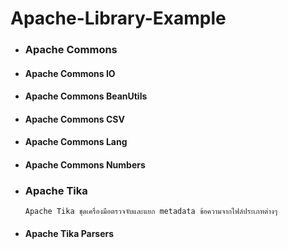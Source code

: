 # Apache-Library-Example

- ### Apache Commons

 - #### Apache Commons IO

 - #### Apache Commons BeanUtils

 - #### Apache Commons CSV

 - #### Apache Commons Lang

 - #### Apache Commons Numbers

- ### Apache Tika

      Apache Tika ชุดเครื่องมือตรวจจับและแยก metadata ข้อความจากไฟล์ประเภทต่างๆ 
 
 - #### Apache Tika Parsers
